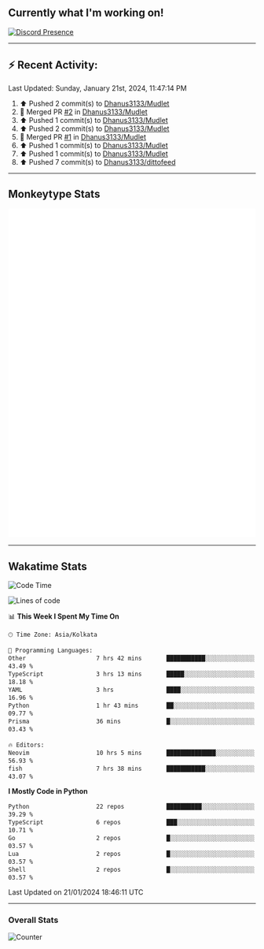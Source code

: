 ## Currently what I'm working on!
[![Discord Presence](https://lanyard.cnrad.dev/api/534981034400284712)](https://discord.com/users/534981034400284712)

---

## :zap: Recent Activity:
<!--RECENT_ACTIVITY:last_update-->
Last Updated: Sunday, January 21st, 2024, 11:47:14 PM
<!--RECENT_ACTIVITY:last_update_end-->
<!--RECENT_ACTIVITY:start-->
1. ⬆️ Pushed 2 commit(s) to [Dhanus3133/Mudlet](https://github.com/Dhanus3133/Mudlet)<br>
2. 🎉 Merged PR [#2](https://github.com/Dhanus3133/Mudlet/pull/2) in [Dhanus3133/Mudlet](https://github.com/Dhanus3133/Mudlet)<br>
3. ⬆️ Pushed 1 commit(s) to [Dhanus3133/Mudlet](https://github.com/Dhanus3133/Mudlet)<br>
4. ⬆️ Pushed 2 commit(s) to [Dhanus3133/Mudlet](https://github.com/Dhanus3133/Mudlet)<br>
5. 🎉 Merged PR [#1](https://github.com/Dhanus3133/Mudlet/pull/1) in [Dhanus3133/Mudlet](https://github.com/Dhanus3133/Mudlet)<br>
6. ⬆️ Pushed 1 commit(s) to [Dhanus3133/Mudlet](https://github.com/Dhanus3133/Mudlet)<br>
7. ⬆️ Pushed 1 commit(s) to [Dhanus3133/Mudlet](https://github.com/Dhanus3133/Mudlet)<br>
8. ⬆️ Pushed 7 commit(s) to [Dhanus3133/dittofeed](https://github.com/Dhanus3133/dittofeed)<br>
<!--RECENT_ACTIVITY:end-->

---

## Monkeytype Stats
<a href="https://monkeytype.com/profile/dhanus">
  <img src="https://raw.githubusercontent.com/Dhanus3133/Dhanus3133/monkeytype/monkeytype-pb.svg" alt="Monkeytype Profile" />
</a>

---

## Wakatime Stats
<!--START_SECTION:waka-->
![Code Time](http://img.shields.io/badge/Code%20Time-1%2C599%20hrs%2017%20mins-blue)

![Lines of code](https://img.shields.io/badge/From%20Hello%20World%20I%27ve%20Written-4.8%20million%20lines%20of%20code-blue)

📊 **This Week I Spent My Time On** 

```text
🕑︎ Time Zone: Asia/Kolkata

💬 Programming Languages: 
Other                    7 hrs 42 mins       ███████████░░░░░░░░░░░░░░   43.49 % 
TypeScript               3 hrs 13 mins       █████░░░░░░░░░░░░░░░░░░░░   18.18 % 
YAML                     3 hrs               ████░░░░░░░░░░░░░░░░░░░░░   16.96 % 
Python                   1 hr 43 mins        ██░░░░░░░░░░░░░░░░░░░░░░░   09.77 % 
Prisma                   36 mins             █░░░░░░░░░░░░░░░░░░░░░░░░   03.43 % 

🔥 Editors: 
Neovim                   10 hrs 5 mins       ██████████████░░░░░░░░░░░   56.93 % 
fish                     7 hrs 38 mins       ███████████░░░░░░░░░░░░░░   43.07 % 
```

**I Mostly Code in Python** 

```text
Python                   22 repos            ██████████░░░░░░░░░░░░░░░   39.29 % 
TypeScript               6 repos             ███░░░░░░░░░░░░░░░░░░░░░░   10.71 % 
Go                       2 repos             █░░░░░░░░░░░░░░░░░░░░░░░░   03.57 % 
Lua                      2 repos             █░░░░░░░░░░░░░░░░░░░░░░░░   03.57 % 
Shell                    2 repos             █░░░░░░░░░░░░░░░░░░░░░░░░   03.57 % 
```




 Last Updated on 21/01/2024 18:46:11 UTC
<!--END_SECTION:waka-->
---

### Overall Stats

<img src="https://moe-counter.glitch.me/get/@Dhanus3133?theme=asoul" alt="Counter" />
